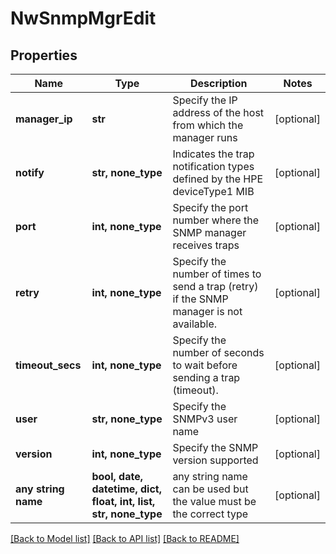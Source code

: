 # NwSnmpMgrEdit


## Properties
Name | Type | Description | Notes
------------ | ------------- | ------------- | -------------
**manager_ip** | **str** | Specify the IP address of the host from which the manager runs | [optional] 
**notify** | **str, none_type** | Indicates the trap notification types defined by the HPE deviceType1 MIB | [optional] 
**port** | **int, none_type** | Specify the port number where the SNMP manager receives traps | [optional] 
**retry** | **int, none_type** | Specify the number of times to send a trap (retry) if the SNMP manager is not available. | [optional] 
**timeout_secs** | **int, none_type** | Specify the number of seconds to wait before sending a trap (timeout). | [optional] 
**user** | **str, none_type** | Specify the SNMPv3 user name | [optional] 
**version** | **int, none_type** | Specify the SNMP version supported | [optional] 
**any string name** | **bool, date, datetime, dict, float, int, list, str, none_type** | any string name can be used but the value must be the correct type | [optional]

[[Back to Model list]](../README.md#documentation-for-models) [[Back to API list]](../README.md#documentation-for-api-endpoints) [[Back to README]](../README.md)


